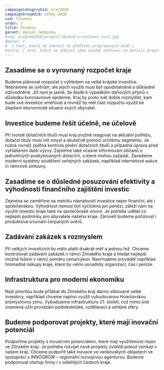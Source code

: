```yaml
---
campaignCategoryUid: kraj2020
campaignGroupUid: volby-2020
uid: finance
order: 7
title: Finance
garant: daniel.lebduska 
#img: program2020/prumysl-obchod-a-cestovni-ruch.jpg
#perex: >
#  [ text, který se zobrazí na přehledu programových bodů ]
#intro: [ text, který se zobrazí jako úvodní odstavec na detailu programového bodu ]
---
```

## Zasadíme se o vyrovnaný rozpočet kraje
Budeme plánovat rozpočet s výhledem na velké krajské investice. Nebráníme se úvěrům, ale jejich využití musí být opodstatněné a důkladně zdůvodněné. Již nyní je jasné, že dojde k výpadkům daňových příjmů v důsledku koronavirové epidemie. Kraj by proto měl dobře rozmýšlet, kam bude své investice směřovat a rovněž by měl část rozpočtu využít ke zlepšení ekonomické situace svých obyvatel.

## Investice budeme řešit účelně, ne účelově
Při tvorbě dotačních titulů musí kraj pružně reagovat na aktuální potřebu, dotační tituly musí mít smysl a skutečně pomoci určitému segmentu. Je nutná rovněž zpětná kontrola plnění dotačních titulů a případná úprava před vyhlášením další výzvy. Zajistíme také včasné informování občanů o jednotlivých poskytovaných dotacích, o které mohou zažádat. Zavedeme moderní systémy soutěžení veřejných zakázek, například internetové aukce či rámcové smlouvy.

## Zasadíme se o důsledné posuzování efektivity a výhodnosti finančního zajištění investic
Zejména se zaměříme na metriku návratnosti investice nejen finanční, ale i společenskou. Výhodnost nemusí být vyčíslena jen penězi, záleží nám na využití investic kraje také na společenské úrovni. Je potřeba udělat co nejlepší podmínky pro obyvatele našeho kraje. Zároveň budeme pořizovat i produktová srovnání čerpaných úvěrů.

## Zadávání zakázek s rozmyslem
Při velkých investicích by mělo platit dvakrát měř a jednou řež. Chceme kontrolovat zadávání zakázek v rámci Zlínského kraje a hledat nejlepší možná řešení v rámci poměru cena/výkon. Navrhujeme provádět například hromadné nákupy kraje, které by velmi usnadnily organizaci, čas i peníze.

## Infrastruktura pro moderní ekonomiku
Naší prioritou bude přilákat do Zlínského kraj dávno slibované velké investory, například chceme naplno využít vybudovanou Holešovskou průmyslovou zónu. Vybudujeme infrastrukturu 21. století, což mimo jiné znamená užší provázání podnikatelské, vzdělávací a veřejné sféry.

## Budeme podporovat projekty, které mají inovační potenciál
Podpoříme projekty s inovačním potenciálem, které mají využitelnost nejen ve Zlínském kraji. Je potřeba rozvíjet nové projekty zvláště pokud vznikají v našem kraji. Chceme podpořit také inovace ve venkovských oblastech ve spolupráci s INNOGROW – regionální rozvojovou agenturou. Budeme podporovat startup firmy i v odlehlých částech kraje. 
